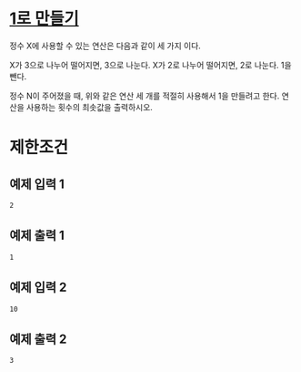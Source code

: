 # [1로 만들기](https://www.acmicpc.net/problem/1463)

정수 X에 사용할 수 있는 연산은 다음과 같이 세 가지 이다.

X가 3으로 나누어 떨어지면, 3으로 나눈다.
X가 2로 나누어 떨어지면, 2로 나눈다.
1을 뺀다.

정수 N이 주어졌을 때, 위와 같은 연산 세 개를 적절히 사용해서 1을 만들려고 한다. 연산을 사용하는 횟수의 최솟값을 출력하시오.

# 제한조건



## 예제 입력 1

```
2
```

## 예제 출력 1

```
1
```

## 예제 입력 2

```
10
```

## 예제 출력 2

```
3
```

